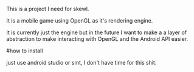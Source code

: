 This is a project I need for skewl.

It is a mobile game using OpenGL as it's rendering engine.


It is currently just the engine but in the future I want to make a a layer of abstraction to make interacting with OpenGL and the Android API easier.

#how to install

just use android studio or smt, I don't have time for this shit.
